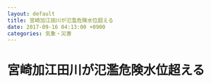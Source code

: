 ```yaml
---
layout: default
title: 宮崎加江田川が氾濫危険水位超える
date: 2017-09-16 04:13:00 +0900
categories: 気象・災害
---
```


# 宮崎加江田川が氾濫危険水位超える

